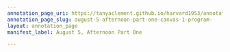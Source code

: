 ```yaml
---
annotation_page_uri: https://tanyaclement.github.io/harvard1953/annotations/august-5-afternoon-part-one-canvas-1-program-.json
annotation_page_slug: august-5-afternoon-part-one-canvas-1-program-
layout: annotation_page
manifest_label: August 5, Afternoon Part One

---
```

